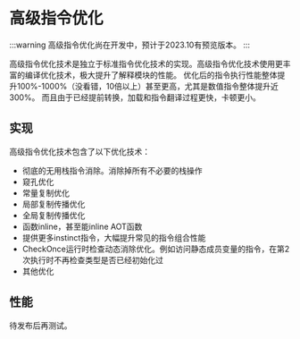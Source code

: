 # 高级指令优化

:::warning
高级指令优化尚在开发中，预计于2023.10有预览版本。
:::

高级指令优化技术是独立于标准指令优化技术的实现。高级指令优化技术使用更丰富的编译优化技术，极大提升了解释模块的性能。
优化后的指令执行性能整体提升100%-1000%（没看错，10倍以上）甚至更高，尤其是数值指令整体提升近300%。
而且由于已经提前转换，加载和指令翻译过程更快，卡顿更小。

## 实现

高级指令优化技术包含了以下优化技术：

- 彻底的无用栈指令消除。消除掉所有不必要的栈操作
- 窥孔优化
- 常量复制优化
- 局部复制传播优化
- 全局复制传播优化
- 函数inline，甚至能inline AOT函数
- 提供更多instinct指令，大幅提升常见的指令组合性能
- CheckOnce运行时检查动态消除优化。例如访问静态成员变量的指令，在第2次执行时不再检查类型是否已经初始化过
- 其他优化


## 性能

待发布后再测试。

